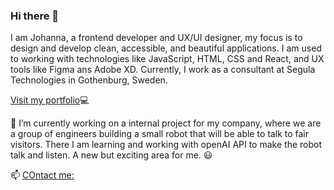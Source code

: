 ### Hi there 👋

I am Johanna, a frontend developer and UX/UI designer, my focus is to design and develop clean, accessible, and beautiful applications. I am used to working with technologies like JavaScript, HTML, CSS and React, and UX tools like Figma ans Adobe XD. Currently, I work as a consultant at Segula Technologies in Gothenburg, Sweden.


[Visit my portfolio](https://johannakronqvist.com/):computer: 

🔭 I’m currently working on a internal project for my company, where we are a group of engineers building a small robot that will be able to talk to fair visitors.
There I am learning and working with openAI API to make the robot talk and listen. A new but exciting area for me. :smiley: 

📫 [COntact me:](https://johannakronqvist.com/contact)
<!--
**Johannakronqvist/johannakronqvist** is a ✨ _special_ ✨ repository because its `README.md` (this file) appears on your GitHub profile.

Here are some ideas to get you started:

- 🔭 I’m currently working on ...
- 🌱 I’m currently learning ...
- 👯 I’m looking to collaborate on ...
- 🤔 I’m looking for help with ...
- 💬 Ask me about ...
- 📫 How to reach me: ...
- 😄 Pronouns: ...
- ⚡ Fun fact: ...
-->
